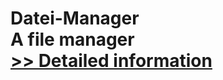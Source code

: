 # Datei-Manager<br />A file manager<br />[>> Detailed information](https://secure.shareit.com/shareit/product.html?productid=300060508&affiliateid=200057808)